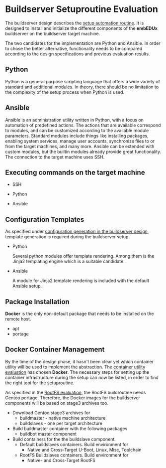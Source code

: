 # Buildserver Setuproutine Evaluation
The buildserver design describes the [setup automation
routine](../design/buildserver.md#setup-automation-routine). It is designed to
install and initialize the different components of the **embEDUx** buildserver
on the buildserver target machine.

The two candidates for the implementation are Python and Ansible. In order to
chose the better alternative, functionality needs to be compared according to
the design specifications and previous evaluation results.

## Python
Python is a general purpose scripting language that offers a wide variety of standard and
additional modules. In theory, there should be no limitation to the complexity
of the setup process when Python is used.

## Ansible
Ansible is an administration utility written in Python, with a focus on
automation of predefined actions. The actions that are available correspond to
modules, and can be customized according to the available module parameters.
Standard modules include things like installing packages, enabling system
services, manage user accounts, synchronize files to or from the target
machines, and many more. Ansible can be extended with custom modules, but the
builtin modules already provide great functionality. The connection to the
target machine uses SSH. 

## Executing commands on the target machine
* SSH

* Python
* Ansible


## Configuration Templates
As specified under [configuration generation in the buildserver
design](../design/buildserver.md#required-setup-parameters), template generation
is required during the buildserver setup.


* Python
    
    Several python modules offer template rendering. Among them is the Jinja2
    templating engine which is a suitable candidate.

* Ansible

    A module for Jinja2 template rendering is included with the default Ansible
    setup.

## Package Installation
**Docker** is the only non-default package that needs to be installed on the
remote host. 

* apt
* portage


## Docker Container Management
By the time of the design phase, it hasn't been clear yet which container
utility will be used to implement the abstraction. The [container utility
evaluation](container-utility.md) has chosen **Docker**. The necessary steps for
setting up the container infrastructure during the setup can now be listed, in
order to find the right tool for the setuproutine.

As specified in the [RootFS
evaluation](rootfs.md#conclusion), the RootFS buildroutine needs Gentoo portage.
Therefore, the Docker images for the buildserver components will be based on
stage3 archives too.

* Download Gentoo stage3 archives for
    * buildmaster - native machine architecture
    * buildslaves - one per target architecture
* Build buildmaster container with the following packages
    * buildbot master component
* Build containers for the the buildslave component.
    * Default buildslaves containers. Build environment for 
        * Native and Cross-Target U-Boot, Linux, Misc, Toolchain
    * RootFS Buildslaves containers. Build environment for
        * Native- and Cross-Target RootFS
